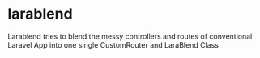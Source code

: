 # larablend
Larablend tries to blend the messy controllers and routes of conventional Laravel App into one single CustomRouter and LaraBlend Class
